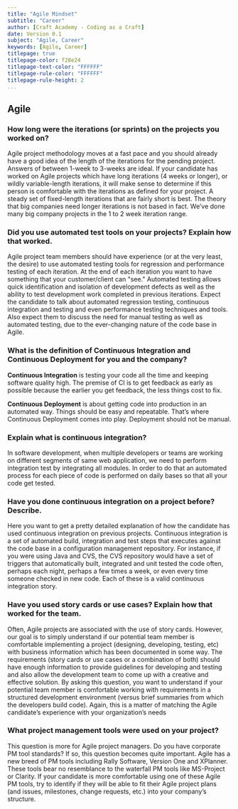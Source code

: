 ```yaml
---
title: "Agile Mindset"
subtitle: "Career"
author: [Craft Academy - Coding as a Craft]
date: Version 0.1
subject: "Agile, Career"
keywords: [Agile, Career]
titlepage: true
titlepage-color: f28e24
titlepage-text-color: "FFFFFF"
titlepage-rule-color: "FFFFFF"
titlepage-rule-height: 2
...
```


## Agile

### How long were the iterations (or sprints) on the projects you worked on?

Agile project methodology moves at a fast pace and you should already have a good idea of the length of the iterations for the pending project. Answers of between 1-week to 3-weeks are ideal. If your candidate has worked on Agile projects which have long iterations (4 weeks or longer), or wildly variable-length iterations, it will make sense to determine if this person is comfortable with the iterations as defined for your project. A steady set of fixed-length iterations that are fairly short is best. The theory that big companies need longer iterations is not based in fact. We’ve done many big company projects in the 1 to 2 week iteration range.

### Did you use automated test tools on your projects? Explain how that worked.
Agile project team members should have experience (or at the very least, the desire) to use automated testing tools for regression and performance testing of each iteration. At the end of each iteration you want to have something that your customer/client can "see." Automated testing allows quick identification and isolation of development defects as well as the ability to test development work completed in previous iterations. Expect the candidate to talk about automated regression testing, continuous integration and testing and even performance testing techniques and tools. Also expect them to discuss the need for manual testing as well as automated testing, due to the ever-changing nature of the code base in Agile.

### What is the definition of Continuous Integration and Continuous Deployment for you and the company?

**Continuous Integration** is testing your code all the time and keeping software quality high. The premise of CI is to get feedback as early as possible because the earlier you get feedback, the less things cost to fix. 

**Continuous Deployment** is about getting code into production in an automated way. Things should be easy and repeatable. That’s where Continuous Deployment comes into play. Deployment should not be manual.

### Explain what is continuous integration?
In software development, when multiple developers or teams are working on different segments of same web application, we need to perform integration test by integrating all modules.  In order to do that an automated process for each piece of code is performed on daily bases so that all your code get tested.

### Have you done continuous integration on a project before? Describe.

Here you want to get a pretty detailed explanation of how the candidate has used continuous integration on previous projects. Continuous integration is a set of automated build, integration and test steps that executes against the code base in a configuration management repository. For instance, if you were using Java and CVS, the CVS repository would have a set of triggers that automatically built, integrated and unit tested the code often, perhaps each night, perhaps a few times a week, or even every time someone checked in new code. Each of these is a valid continuous integration story.



### Have you used story cards or use cases? Explain how that worked for the team.

Often, Agile projects are associated with the use of story cards. However, our goal is to simply understand if our potential team member is comfortable implementing a project (designing, developing, testing, etc) with business information which has been documented in some way. The requirements (story cards or use cases or a combination of both) should have enough information to provide guidelines for developing and testing and also allow the development team to come up with a creative and effective solution. By asking this question, you want to understand if your potential team member is comfortable working with requirements in a structured development environment (versus brief summaries from which the developers build code). Again, this is a matter of matching the Agile candidate’s experience with your organization’s needs

### What project management tools were used on your project?
This question is more for Agile project managers. Do you have corporate PM tool standards? If so, this question becomes quite important. Agile has a new breed of PM tools including Rally Software, Version One and XPlanner. These tools bear no resemblance to the waterfall PM tools like MS-Project or Clarity. If your candidate is more comfortable using one of these Agile PM tools, try to identify if they will be able to fit their Agile project plans (and issues, milestones, change requests, etc.) into your company’s structure.

